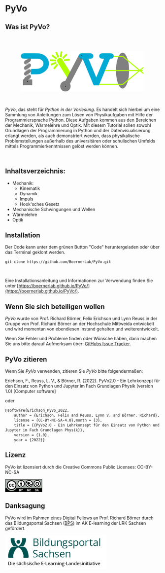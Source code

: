 # PyVo

## Was ist PyVo?

<img align="left" width="400px" src="docs/PyVo_Logo.png" style="padding:50px 50px 50px 50px">

*PyVo*, das steht für *Python in der Vorlesung*.
Es handelt sich hierbei um eine Sammlung von Anleitungen zum Lösen von Physikaufgaben mit Hilfe der Programmiersprache
Python. Diese Aufgaben kommen aus den Bereichen der Mechanik, Wärmelehre und Optik. Mit diesem Tutorial sollen sowohl
Grundlagen der Programmierung in Python und der Datenvisualisierung erlangt werden, als auch demonstriert werden, dass
physikalische Problemstellungen außerhalb des universitären oder schulischen Umfelds mittels Programmierkenntnissen
gelöst werden können.

<br>

## Inhaltsverzeichnis:

- Mechanik:
    - Kinematik
    - Dynamik
    - Impuls
    - Hook'sches Gesetz
- Mechanische Schwingungen und Wellen
- Wärmelehre
- Optik

## Installation

Der Code kann unter dem grünen Button "Code" heruntergeladen oder über das Terminal geklont werden.
```
git clone https://github.com/BoernerLab/PyVo.git
```
<br>

Eine Installationsanleitung und Informationen zur Verwendung finden Sie unter [https://boernerlab.github.io/PyVo/](https://boernerlab.github.io/PyVo/).

## Wenn Sie sich beteiligen wollen

*PyVo* wurde von Prof. Richard Börner, Felix Erichson und Lynn Reuss in der Gruppe von Prof. Richard Börner an der Hochschule Mittweida entwickelt und wird momentan von ebendiesen instand gehalten und weiterentwickelt.

Wenn Sie Fehler und Probleme finden oder Wünsche haben, dann machen Sie uns bitte darauf Aufmerksam über: [GitHubs Issue Tracker](https://github.com/BoernerLab/PyVo/issues/new/choose).

## PyVo zitieren

Wenn Sie *PyVo* verwenden, zitieren Sie *PyVo* bitte folgendermaßen:

Erichson, F., Reuss, L. V., & Börner, R. (2022). PyVo2.0 - Ein Lehrkonzept für den Einsatz von Python und Jupyter im Fach Grundlagen Physik (version 1.0) [Computer software]

oder

```
@software{Erichson_PyVo_2022,
    author = {Erichson, Felix and Reuss, Lynn V. and Börner, Richard},
    license = {CC-BY-NC-SA-4.0},month = {3},
    title = {{PyVo2.0 - Ein Lehrkonzept für den Einsatz von Python und Jupyter im Fach Grundlagen Physik}},
    version = {1.0},
    year = {2022}}
```

## Lizenz

PyVo ist lizensiert durch die Creative Commons Public Licenses: CC-BY-NC-SA

![Lizenz](docs/Abbildungen/Cc-by-nc-sa_euro_icon.png)

## Danksagung

PyVo wird im Rahmen eines Digital Fellows an Prof. Richard Börner durch das Bildungsportal Sachsen ([BPS](https://bildungsportal.sachsen.de/portal/digital-fellows-stellen-sich-vor-mit-python-physikalische-grundlagen-verstehen-lernen/)) im AK E-learning der LRK Sachsen gefördert.

![BPS](docs/Abbildungen/cropped-BPS_Web_Logo-02-2.png)
